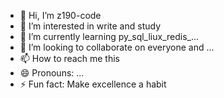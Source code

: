 - 👋 Hi, I’m z190-code
- 👀 I’m interested in write and study
- 🌱 I’m currently learning py_sql_liux_redis_...
- 💞️ I’m looking to collaborate on everyone and  ...
- 📫 How to reach me 
                    this
- 😄 Pronouns: ...
- ⚡ Fun fact: 
              Make excellence a habit

<!---
z190-code/z190-code is a ✨ special ✨ repository because its `README.md` (this file) appears on your GitHub profile.
You can click the Preview link to take a look at your changes.
--->

